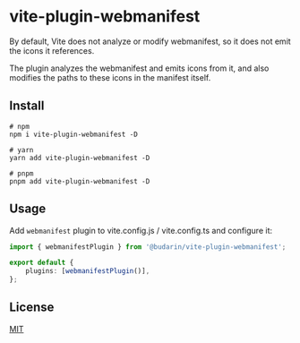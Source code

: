 # vite-plugin-webmanifest

By default, Vite does not analyze or modify webmanifest, so it does not emit the icons it references.

The plugin analyzes the webmanifest and emits icons from it, and also modifies the paths to these icons in the manifest itself.

## Install

```shell
# npm
npm i vite-plugin-webmanifest -D

# yarn
yarn add vite-plugin-webmanifest -D

# pnpm
pnpm add vite-plugin-webmanifest -D

```

## Usage

Add `webmanifest` plugin to vite.config.js / vite.config.ts and configure it:

```ts
import { webmanifestPlugin } from '@budarin/vite-plugin-webmanifest';

export default {
    plugins: [webmanifestPlugin()],
};
```

## License

[MIT](/LICENSE)
